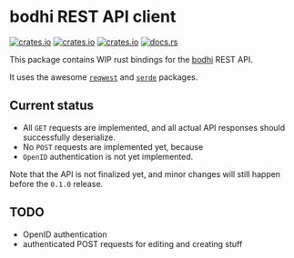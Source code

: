 # bodhi REST API client

[![crates.io](https://img.shields.io/crates/v/bodhi.svg)](https://crates.io/crates/bodhi/)
[![crates.io](https://img.shields.io/crates/d/bodhi.svg)](https://crates.io/crates/bodhi/)
[![crates.io](https://img.shields.io/crates/l/bodhi.svg)](https://crates.io/crates/bodhi/)
[![docs.rs](https://docs.rs/bodhi/badge.svg)](https://docs.rs/bodhi/)

This package contains WIP rust bindings for the [bodhi] REST API.

[bodhi]: https://github.com/fedora-infra/bodhi

It uses the awesome [`reqwest`][reqwest] and [`serde`][serde] packages.

[reqwest]: https://github.com/seanmonstar/reqwest
[serde]: https://github.com/serde-rs/serde

## Current status

- All `GET` requests are implemented, and all actual API responses should successfully deserialize.
- No `POST` requests are implemented yet, because
- `OpenID` authentication is not yet implemented.

Note that the API is not finalized yet, and minor changes will still happen before the `0.1.0` release.


## TODO

- OpenID authentication
- authenticated POST requests for editing and creating stuff

